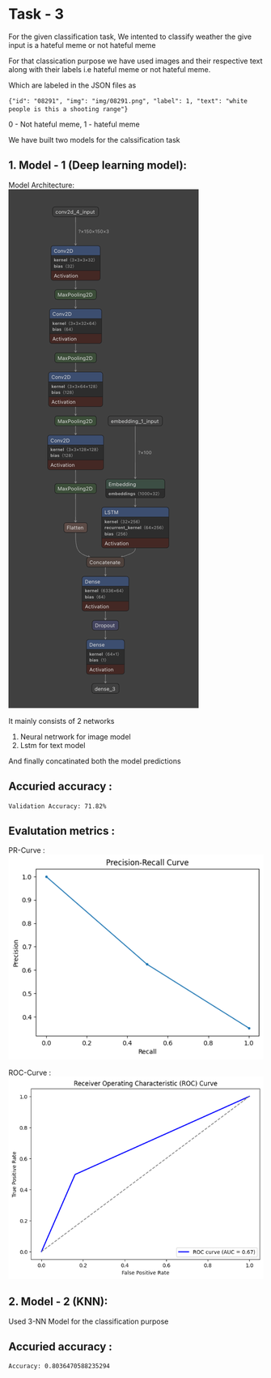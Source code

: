 # Task - 3

For the given classification task, We intented to classify weather the give input is a hateful meme or not hateful meme

For that classication purpose we have used images and their respective text along with their labels i.e hateful meme or not hateful meme.

Which are labeled in the JSON files as

```notepad
{"id": "08291", "img": "img/08291.png", "label": 1, "text": "white people is this a shooting range"}
```

0 - Not hateful meme, 1 - hateful meme

We have built two models for the calssification task

## 1. Model - 1 (Deep learning model):

Model Architecture:
<img src="https://github.com/hemanth1403/PreCog_Submission/blob/main/Task_3/Model.png">

It mainly consists of 2 networks

1. Neural netrwork for image model
2. Lstm for text model

And finally concatinated both the model predictions

## Accuried accuracy :

```notepad
Validation Accuracy: 71.82%
```

## Evalutation metrics :

PR-Curve :
<img src="https://github.com/hemanth1403/PreCog_Submission/blob/main/Task_3/PR_Curve.png">

ROC-Curve :
<img src="https://github.com/hemanth1403/PreCog_Submission/blob/main/Task_3/ROC_Curve.png">

## 2. Model - 2 (KNN):

Used 3-NN Model for the classification purpose

## Accuried accuracy :

```notepad
Accuracy: 0.8036470588235294
```
